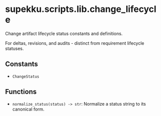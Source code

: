 # supekku.scripts.lib.change_lifecycle

Change artifact lifecycle status constants and definitions.

For deltas, revisions, and audits - distinct from requirement lifecycle statuses.

## Constants

- `ChangeStatus`

## Functions

- `normalize_status(status) -> str`: Normalize a status string to its canonical form.
